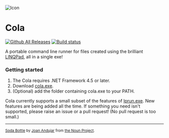 ![Icon](https://raw.githubusercontent.com/adamralph/cola/master/img/cola.png)

# Cola

[![Github All Releases](https://img.shields.io/github/downloads/adamralph/cola/total.svg?maxAge=2592000)](https://github.com/adamralph/cola/releases/latest) [![Build status](https://ci.appveyor.com/api/projects/status/547859x8db8aheoq/branch/master?svg=true)](https://ci.appveyor.com/project/adamralph/cola/branch/master)

A portable command line runner for files created using the brilliant [LINQPad](http://www.linqpad.net/), all in a single exe!

### Getting started

1. The Cola requires .NET Framework 4.5 or later.
2. Download [cola.exe](https://github.com/adamralph/cola/releases/latest).
3. (Optional) add the folder containing cola.exe to your PATH.

Cola currently supports a small subset of the features of [lprun.exe](https://www.linqpad.net/lprun.aspx). New features are being added all the time. If something you need isn't supported, please raise an issue or a pull request! (No pull request is too small.)

---

<sub>[Soda Bottle](https://thenounproject.com/term/soda-bottle/260224) by [Joan Andujar](https://thenounproject.com/jonathan.lutaster/) from [the Noun Project](https://thenounproject.com/).</sub>
